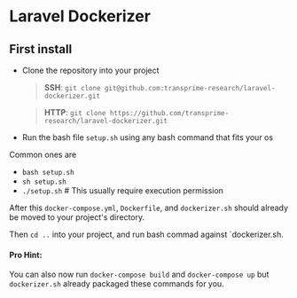 # Laravel Dockerizer

## First install

- Clone the repository into your project
    >  **SSH**: `git clone git@github.com:transprime-research/laravel-dockerizer.git`
    
    > **HTTP**: `git clone https://github.com/transprime-research/laravel-dockerizer.git`

- Run the bash file `setup.sh` using any bash command that fits your os

Common ones are 

- `bash setup.sh`
- `sh setup.sh`
- `./setup.sh` # This usually require execution permission

After this `docker-compose.yml`, `Dockerfile`, and `dockerizer.sh` should already be moved to your project's directory.

Then `cd ..` into your project, and run bash commad against `dockerizer.sh.

#### Pro Hint:

You can also now run `docker-compose build` and `docker-compose up` but `dockerizer.sh` already packaged these commands for you.